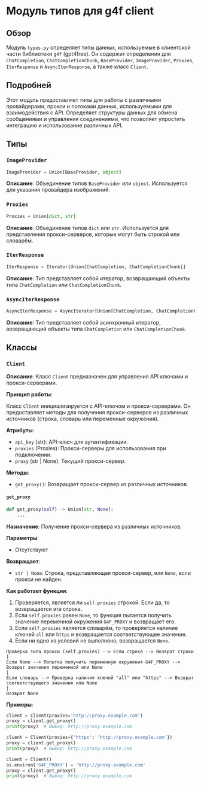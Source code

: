 # Модуль типов для g4f client

## Обзор

Модуль `types.py` определяет типы данных, используемые в клиентской части библиотеки `g4f` (gpt4free). Он содержит определения для `ChatCompletion`, `ChatCompletionChunk`, `BaseProvider`, `ImageProvider`, `Proxies`, `IterResponse` и `AsyncIterResponse`, а также класс `Client`.

## Подробней

Этот модуль предоставляет типы для работы с различными провайдерами, прокси и потоками данных, используемыми для взаимодействия с API.
Определяет структуры данных для обмена сообщениями и управления соединениями, что позволяет упростить интеграцию и использование различных API.

## Типы

### `ImageProvider`

```python
ImageProvider = Union[BaseProvider, object]
```

**Описание**: Объединение типов `BaseProvider` или `object`. Используется для указания провайдера изображений.

### `Proxies`

```python
Proxies = Union[dict, str]
```

**Описание**: Объединение типов `dict` или `str`. Используется для представления прокси-серверов, которые могут быть строкой или словарём.

### `IterResponse`

```python
IterResponse = Iterator[Union[ChatCompletion, ChatCompletionChunk]]
```

**Описание**: Тип представляет собой итератор, возвращающий объекты типа `ChatCompletion` или `ChatCompletionChunk`.

### `AsyncIterResponse`

```python
AsyncIterResponse = AsyncIterator[Union[ChatCompletion, ChatCompletionChunk]]
```

**Описание**: Тип представляет собой асинхронный итератор, возвращающий объекты типа `ChatCompletion` или `ChatCompletionChunk`.

## Классы

### `Client`

**Описание**: Класс `Client` предназначен для управления API ключами и прокси-серверами.

**Принцип работы**:

Класс `Client` инициализируется с API-ключом и прокси-серверами. Он предоставляет методы для получения прокси-серверов из различных источников (строка, словарь или переменные окружения).

**Атрибуты**:

- `api_key` (str): API-ключ для аутентификации.
- `proxies` (Proxies): Прокси-серверы для использования при подключении.
- `proxy` (str | None): Текущий прокси-сервер.

**Методы**:

- `get_proxy()`: Возвращает прокси-сервер из различных источников.

#### `get_proxy`

```python
def get_proxy(self) -> Union[str, None]:
    ...
```

**Назначение**: Получение прокси-сервера из различных источников.

**Параметры**:
- Отсутствуют

**Возвращает**:
- `str | None`: Строка, представляющая прокси-сервер, или `None`, если прокси не найден.

**Как работает функция**:

1. Проверяется, является ли `self.proxies` строкой. Если да, то возвращается эта строка.
2. Если `self.proxies` равен `None`, то функция пытается получить значение переменной окружения `G4F_PROXY` и возвращает его.
3. Если `self.proxies` является словарём, то проверяется наличие ключей `all` или `https` и возвращается соответствующее значение.
4. Если ни одно из условий не выполнено, возвращается `None`.

```
Проверка типа прокси (self.proxies) --> Если строка --> Возврат строки
|
Если None --> Попытка получить переменную окружения G4F_PROXY --> Возврат значения переменной или None
|
Если словарь --> Проверка наличия ключей "all" или "https" --> Возврат соответствующего значения или None
|
Возврат None
```

**Примеры**:

```python
client = Client(proxies='http://proxy.example.com')
proxy = client.get_proxy()
print(proxy)  # Вывод: http://proxy.example.com

client = Client(proxies={'https': 'http://proxy.example.com'})
proxy = client.get_proxy()
print(proxy)  # Вывод: http://proxy.example.com

client = Client()
os.environ['G4F_PROXY'] = 'http://proxy.example.com'
proxy = client.get_proxy()
print(proxy)  # Вывод: http://proxy.example.com